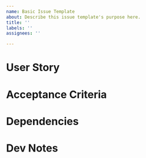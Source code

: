 ```yaml
---
name: Basic Issue Template
about: Describe this issue template's purpose here.
title: ''
labels: ''
assignees: ''

---
```


# User Story
<!--- Purpose: Describe the feature or functionality from the end-user's perspective. --->
<!--- What to write: --->

<!--- Start with the format: "As a [user role], I want to [action/feature] so that [benefit/outcome]." --->
<!--- Clearly outline who the user is, what they want, and why they want it.
Example: --->
<!--- "As a customer, I want to receive email notifications when my order ships so that I can track my package." --->

# Acceptance Criteria
<!--- Purpose: Define the conditions under which the story is considered complete and acceptable. --->
<!--- What to write: --->

<!--- Use bullet points or a "Given-When-Then" format. --->
<!--- List specific, measurable, and testable outcomes. --->
<!--- Cover both functional and non-functional requirements. --->
<!--- Example: --->

<!--- Given a customer places an order, when the order ships, then an email notification is sent. --->
<!--- The email includes a tracking number and a link to track the package. --->

# Dependencies
<!--- Purpose: Highlight external factors or tasks that need to be completed before work on this issue can proceed or be completed. --->
<!--- What to write: --->

<!--- Identify related tickets, APIs, external systems, or teams involved. --->
<!--- Mention any blockers or prerequisites. --->
<!--- Example: --->

<!--- This ticket depends on the completion of the email template design (TICKET-123). --->
<!--- Requires integration with the shipping provider's API. --->

# Dev Notes
<!--- Purpose: Provide technical implementation details or guidance for developers. --->
<!--- What to write: --->

<!--- Suggest specific files, methods, or components that will be involved. --->
<!--- Mention any relevant libraries, tools, or configurations. --->
<!--- Include performance considerations, testing approaches, or coding standards. --->
<!--- Example: --->

<!--- Update the OrderService class to include the sendShipmentEmail method. --->
<!--- Use the existing EmailService module for sending notifications. --->
<!--- Add unit tests for email generation and integration tests for API calls to the shipping provider. --->
